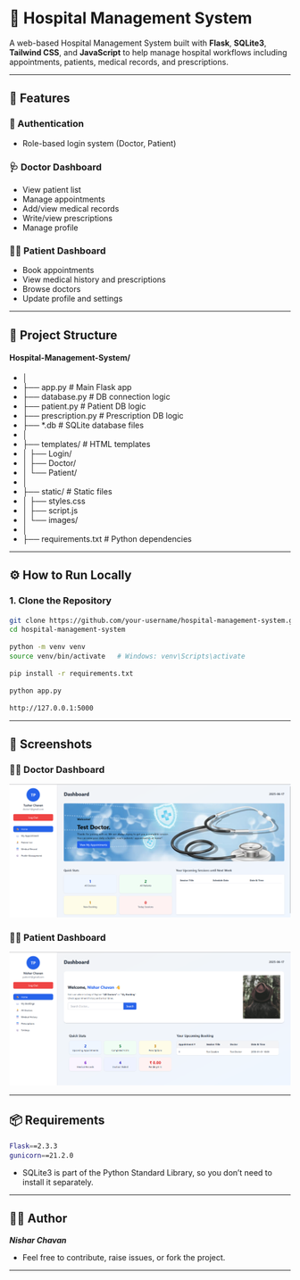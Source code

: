 # 🏥 Hospital Management System

A web-based Hospital Management System built with **Flask**, **SQLite3**, **Tailwind CSS**, and **JavaScript** to help manage hospital workflows including appointments, patients, medical records, and prescriptions.

---

## 📌 Features

### 🔐 Authentication
- Role-based login system (Doctor, Patient)

### 🩺 Doctor Dashboard
- View patient list
- Manage appointments
- Add/view medical records
- Write/view prescriptions
- Manage profile

### 👨‍⚕️ Patient Dashboard
- Book appointments
- View medical history and prescriptions
- Browse doctors
- Update profile and settings

---

## 📁 Project Structure
#### Hospital-Management-System/
- │
- ├── app.py # Main Flask app
- ├── database.py # DB connection logic
- ├── patient.py # Patient DB logic
- ├── prescription.py # Prescription DB logic
- ├── *.db # SQLite database files
- │
- ├── templates/ # HTML templates
- │ ├── Login/
- │ ├── Doctor/
- │ └── Patient/
- │
- ├── static/ # Static files
- │ ├── styles.css
- │ ├── script.js
- │ └── images/
- │
- ├── requirements.txt # Python dependencies


---

## ⚙️ How to Run Locally

### 1. Clone the Repository
```bash
git clone https://github.com/your-username/hospital-management-system.git
cd hospital-management-system
```
```bash
python -m venv venv
source venv/bin/activate   # Windows: venv\Scripts\activate
```
```bash
pip install -r requirements.txt
```
```bash
python app.py
```
```bash
http://127.0.0.1:5000
```
---
## 📸 Screenshots
### 👨‍⚕️ Doctor Dashboard
![Doctor Dashboard](screenshots/Doctor_dashboard.png)

### 🧑‍⚕️ Patient Dashboard
![Patient Dashboard](screenshots/Patient_Dashboard.png)

---

## 📦 Requirements
```bash
Flask==2.3.3
gunicorn==21.2.0
```
- SQLite3 is part of the Python Standard Library, so you don’t need to install it separately.
---
## 🙋‍♂️ Author
***Nishar Chavan***
- Feel free to contribute, raise issues, or fork the project.
---
